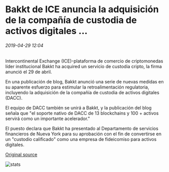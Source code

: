 # Bakkt de ICE anuncia la adquisición de la compañía de custodia de activos digitales ...

###### 2019-04-29 12:04

Intercontinental Exchange (ICE)-plataforma de comercio de criptomonedas líder institucional Bakkt ha аcquired un servicio de custodia cripto, la firma anunció el 29 de abril.

En una publicación de blog, Bakkt anunció una serie de nuevas medidas en su aparente esfuerzo para estimular la retroalimentación regulatoria, incluyendo la adquisición de la compañía de custodia de activos digitales (DACC).

El equipo de DACC también se unirá a Bakkt, y la publicación del blog señala que "el soporte nativo de DACC de 13 blockchains y 100 + activos servirá como un importante acelerador."

El puesto declara que Bakkt ha presentado al Departamento de servicios financieros de Nueva York para su aprobación con el fin de convertirse en un "custodio calificado" como una empresa de fideicomiso para activos digitales.

[Original source](https://cointelegraph.com/news/ices-bakkt-announces-acquisition-of-digital-asset-custody-company)

![stats](https://c.statcounter.com/11760860/0/a89fa40b/1/ "stats")